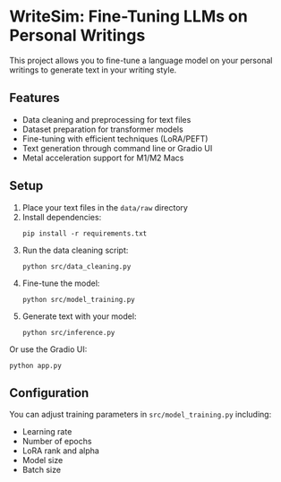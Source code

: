 # WriteSim: Fine-Tuning LLMs on Personal Writings

This project allows you to fine-tune a language model on your personal writings to generate text in your writing style.

## Features

- Data cleaning and preprocessing for text files
- Dataset preparation for transformer models
- Fine-tuning with efficient techniques (LoRA/PEFT)
- Text generation through command line or Gradio UI
- Metal acceleration support for M1/M2 Macs

## Setup

1. Place your text files in the `data/raw` directory
2. Install dependencies:
   ```
   pip install -r requirements.txt
   ```
3. Run the data cleaning script:
   ```
   python src/data_cleaning.py
   ```
4. Fine-tune the model:
   ```
   python src/model_training.py
   ```
5. Generate text with your model:
   ```
   python src/inference.py
   ```
   
Or use the Gradio UI:
```
python app.py
```

## Configuration

You can adjust training parameters in `src/model_training.py` including:
- Learning rate
- Number of epochs
- LoRA rank and alpha
- Model size
- Batch size 